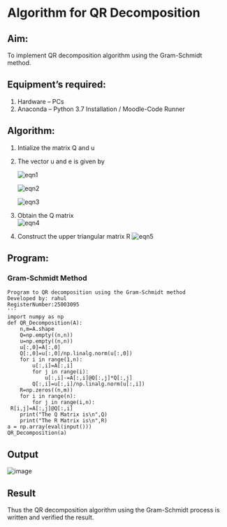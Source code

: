 # Algorithm for QR Decomposition
## Aim:
To implement QR decomposition algorithm using the Gram-Schmidt method.
## Equipment’s required:
1.	Hardware – PCs
2.	Anaconda – Python 3.7 Installation / Moodle-Code Runner
## Algorithm:
1.	Intialize the matrix Q and u
2.	The vector u and e is given by

    ![eqn1](./ex4.jpg)

    ![eqn2](./ex6.jpg)

    ![eqn3](./ex3.jpg)

3.	Obtain the Q matrix   
    ![eqn4](./ex1.jpg)
4.	Construct the upper triangular matrix R
    ![eqn5](./ex2.jpg)



## Program:
### Gram-Schmidt Method
```
Program to QR decomposition using the Gram-Schmidt method
Developed by: rahul
RegisterNumber:25003095
'''
import numpy as np
def QR_Decomposition(A):
    n,m=A.shape
    Q=np.empty((n,n))
    u=np.empty((n,n))
    u[:,0]=A[:,0]
    Q[:,0]=u[:,0]/np.linalg.norm(u[:,0])
    for i in range(1,n):
        u[:,i]=A[:,i]
        for j in range(i):
            u[:,i]-=A[:,i]@Q[:,j]*Q[:,j]
        Q[:,i]=u[:,i]/np.linalg.norm(u[:,i])
    R=np.zeros((n,m))
    for i in range(n):
        for j in range(i,n):
 R[i,j]=A[:,j]@Q[:,i]
    print("The Q Matrix is\n",Q)
    print("The R Matrix is\n",R)
a = np.array(eval(input()))
QR_Decomposition(a)
```
## Output

![image](https://github.com/user-attachments/assets/2f03fe6b-9345-4688-850c-d7663e3adb62)

## Result
Thus the QR decomposition algorithm using the Gram-Schmidt process is written and verified the result.



